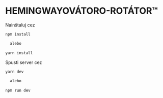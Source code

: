 # HEMINGWAYOVÁTORO-ROTÁTOR™

Nainštaluj cez

```bash
npm install

  alebo
  
yarn install
```

Spusti server cez

```bash
yarn dev

  alebo
  
npm run dev
```
